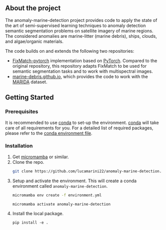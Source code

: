 ## About the project
The anomaly-marine-detection project provides code to apply the state of the art of semi-supervised learning techniques to anomaly detection semantic segmentation problems on satellite imagery of marine regions. The considered anomalies are marine-litter (marine debris), ships, clouds, and algae/organic materials.

The code builds on and extends the following two repositories:
- [FixMatch-pytorch](https://github.com/kekmodel/FixMatch-pytorch) implementation based on [PyTorch](https://pytorch.org/). Compared to the original repository, this repository adapts FixMatch to be used for semantic segmentation tasks and to work with multispectral images.
- [marine-debris.github.io](https://github.com/marine-debris/marine-debris.github.io), which provides the code to work with the [MARIDA](https://marine-debris.github.io/index.html) dataset.

## Getting Started

### Prerequisites

It is recommended to use [conda](https://docs.conda.io/en/latest/) to set-up the environment. [conda](https://docs.conda.io/en/latest/) will take care of all requirements for you. For a detailed list of required packages, please refer to the [conda environment file](https://github.com/lucamarini22/anomaly-marine-detection/blob/main/environment.yml).

### Installation

1. Get [micromamba](https://mamba.readthedocs.io/en/latest/installation.html#micromamba) or similar.
2. Clone the repo.
   ```sh
   git clone https://github.com/lucamarini22/anomaly-marine-detection.git
   ```
3. Setup and activate the environment. This will create a conda environment called `anomaly-marine-detection`.
   ```sh
   micromamba env create -f environment.yml
   ```
   ```sh
   micromamba activate anomaly-marine-detection
   ```
4. Install the local package.
   ```
   pip install -e .
   ```

